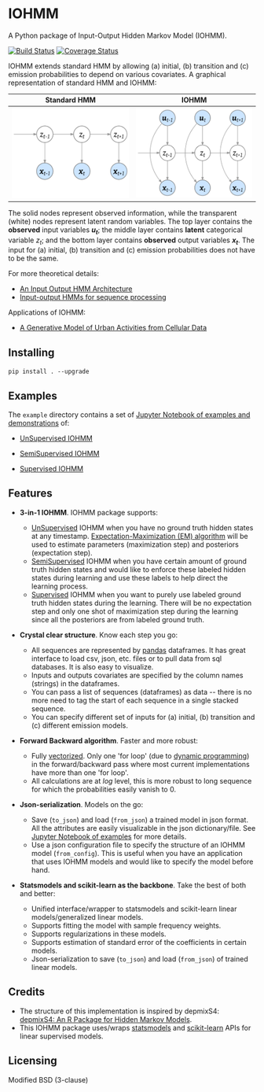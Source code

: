 # IOHMM

A Python package of Input-Output Hidden Markov Model (IOHMM).

[![Build Status](https://travis-ci.org/Mogeng/IOHMM.svg?branch=master)](https://travis-ci.org/Mogeng/IOHMM) [![Coverage Status](https://coveralls.io/repos/github/Mogeng/IOHMM/badge.svg)](https://coveralls.io/github/Mogeng/IOHMM)

IOHMM extends standard HMM by allowing (a) initial, (b) transition and (c) emission probabilities to depend on various covariates. A graphical representation of  standard HMM and IOHMM:

| Standard HMM | IOHMM |
| --- | --- |
| <img width="300" src="./documents/HMM.png">  |  <img width="300" src="./documents/IOHMM.png">|


The solid nodes represent observed information, while the transparent (white) nodes represent latent random variables. The top layer contains the **observed** input variables *__u<sub>t</sub>__*; the middle layer contains **latent** categorical variable *z<sub>t</sub>*; and the bottom layer contains **observed** output variables *__x<sub>t</sub>__*. The input for (a) initial, (b) transition and (c) emission probabilities does not have to be the same.

For more theoretical details:
* [An Input Output HMM Architecture](https://papers.nips.cc/paper/964-an-input-output-hmm-architecture.pdf)
* [Input-output HMMs for sequence processing](http://ieeexplore.ieee.org/document/536317/)

Applications of IOHMM:
* [A Generative Model of Urban Activities from Cellular Data](http://ieeexplore.ieee.org/document/7932990/)
## Installing
```shell
pip install . --upgrade
```

## Examples

The `example` directory contains a set of [Jupyter Notebook of examples and demonstrations](https://github.com/Mogeng/IOHMM/tree/master/examples/notebooks) of:

* [UnSupervised IOHMM](https://github.com/Mogeng/IOHMM/blob/master/examples/notebooks/UnSupervisedIOHMM.ipynb)

* [SemiSupervised IOHMM](https://github.com/Mogeng/IOHMM/blob/master/examples/notebooks/SemiSupervisedIOHMM.ipynb)

* [Supervised IOHMM](https://github.com/Mogeng/IOHMM/blob/master/examples/notebooks/SupervisedIOHMM.ipynb)

## Features

* **3-in-1 IOHMM**. IOHMM package supports:
  - [UnSupervised](https://en.wikipedia.org/wiki/Unsupervised_learning) IOHMM when you have no ground truth hidden states at any timestamp. [Expectation-Maximization (EM) algorithm](https://en.wikipedia.org/wiki/Expectation%E2%80%93maximization_algorithm) will be used to estimate parameters (maximization step) and posteriors (expectation step).
  - [SemiSupervised](https://en.wikipedia.org/wiki/Semi-supervised_learning) IOHMM when you have certain amount of ground truth hidden states and would like to enforce these labeled hidden states during learning and use these labels to help direct the learning process.
  - [Supervised](https://en.wikipedia.org/wiki/Supervised_learning) IOHMM when you want to purely use labeled ground truth hidden states during the learning. There will be no expectation step and only one shot of maximization step during the learning since all the posteriors are from labeled ground truth.

* __Crystal clear structure__. Know each step you go:
	- All sequences are represented by [pandas](http://pandas.pydata.org/) dataframes. It has great interface to load csv, json, etc. files or to pull data from sql databases. It is also easy to visualize.
	- Inputs and outputs covariates are specified by the column names (strings) in the dataframes.
	- You can pass a list of sequences (dataframes) as data -- there is no more need to tag the start of each sequence in a single stacked sequence.
	- You can specify different set of inputs for (a) initial, (b) transition and (c) different emission models.

* __Forward Backward algorithm__. Faster and more robust:
	- Fully [vectorized](https://en.wikipedia.org/wiki/Array_programming). Only one 'for loop' (due to [dynamic programming](https://en.wikipedia.org/wiki/Dynamic_programming)) in the forward/backward pass where most current implementations have more than one 'for loop'.
	- All calculations are at *log* level, this is more robust to long sequence for which the probabilities easily vanish to 0.

* __Json-serialization__. Models on the go:
	-  Save (`to_json`) and load (`from_json`) a trained model in json format. All the attributes are easily visualizable in the json dictionary/file. See [Jupyter Notebook of examples](https://github.com/Mogeng/IOHMM/tree/master/examples/notebooks) for more details.
	- Use a json configuration file to specify the structure of an IOHMM model (`from_config`). This is useful when you have an application that uses IOHMM models and would like to specify the model before hand.

* __Statsmodels and scikit-learn as the backbone__. Take the best of both and better:
	- Unified interface/wrapper to statsmodels and scikit-learn linear models/generalized linear models.
	- Supports fitting the model with sample frequency weights.
	- Supports regularizations in these models.
	- Supports estimation of standard error of the coefficients in certain models.
	- Json-serialization to save (`to_json`) and load (`from_json`) of trained linear models.

## Credits

* The structure of this implementation is inspired by depmixS4: [depmixS4: An R Package for Hidden Markov Models](https://cran.opencpu.org/web/packages/depmixS4/vignettes/depmixS4.pdf).
* This IOHMM package uses/wraps [statsmodels](http://www.statsmodels.org/stable/index.html) and [scikit-learn](http://scikit-learn.org/stable/) APIs for linear supervised models.

## Licensing

Modified BSD (3-clause)
